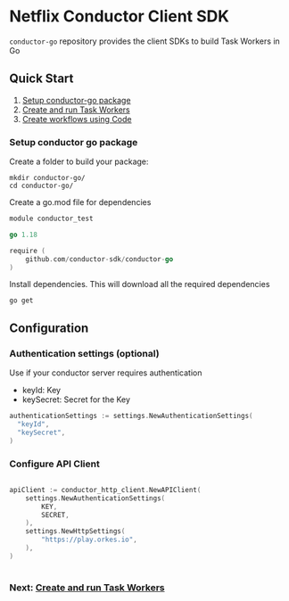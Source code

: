 # Netflix Conductor Client SDK

`conductor-go` repository provides the client SDKs to build Task Workers in Go

## Quick Start

1. [Setup conductor-go package](#Setup-conductor-go-package)
2. [Create and run Task Workers](workers_sdk.md)
3. [Create workflows using Code](workflow_sdk.md)

### Setup conductor go package

Create a folder to build your package:
```shell
mkdir conductor-go/
cd conductor-go/
```

Create a go.mod file for dependencies
```go
module conductor_test

go 1.18

require (
	github.com/conductor-sdk/conductor-go
)   
```

Install dependencies.  This will download all the required dependencies
```shell
go get
```

## Configuration

### Authentication settings (optional)
Use if your conductor server requires authentication
* keyId: Key
* keySecret: Secret for the Key

```go
authenticationSettings := settings.NewAuthenticationSettings(
  "keyId",
  "keySecret",
)
```


### Configure API Client
```go

apiClient := conductor_http_client.NewAPIClient(
    settings.NewAuthenticationSettings(
        KEY,
        SECRET,
    ),
    settings.NewHttpSettings(
        "https://play.orkes.io",
    ),
)
	
```

### Next: [Create and run Task Workers](workers_sdk.md)